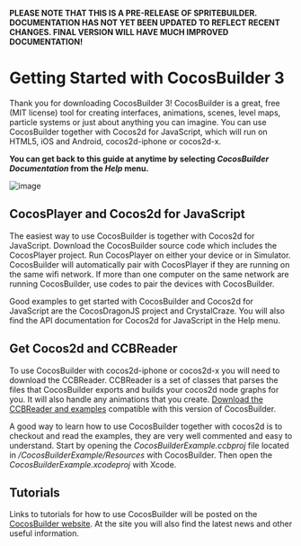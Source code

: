 **PLEASE NOTE THAT THIS IS A PRE-RELEASE OF SPRITEBUILDER. DOCUMENTATION HAS NOT YET BEEN UPDATED TO REFLECT RECENT CHANGES. FINAL VERSION WILL HAVE MUCH IMPROVED DOCUMENTATION!**

# Getting Started with CocosBuilder 3
Thank you for downloading CocosBuilder 3! CocosBuilder is a great, free (MIT license) tool for creating interfaces, animations, scenes, level maps, particle systems or just about anything you can imagine. You can use CocosBuilder together with Cocos2d for JavaScript, which will run on HTML5, iOS and Android, cocos2d-iphone or cocos2d-x.

**You can get back to this guide at anytime by selecting *CocosBuilder Documentation* from the *Help* menu.**

![image](1-1.png?raw=true)

## CocosPlayer and Cocos2d for JavaScript
The easiest way to use CocosBuilder is together with Cocos2d for JavaScript. Download the CocosBuilder source code which includes the CocosPlayer project. Run CocosPlayer on either your device or in Simulator. CocosBuilder will automatically pair with CocosPlayer if they are running on the same wifi network. If more than one computer on the same network are running CocosBuilder, use codes to pair the devices with CocosBuilder.

Good examples to get started with CocosBuilder and Cocos2d for JavaScript are the CocosDragonJS project and CrystalCraze. You will also find the API documentation for Cocos2d for JavaScript in the Help menu.

## Get Cocos2d and CCBReader
To use CocosBuilder with cocos2d-iphone or cocos2d-x you will need to download the CCBReader. CCBReader is a set of classes that parses the files that CocosBuilder exports and builds your cocos2d node graphs for you. It will also handle any animations that you create. [Download the CCBReader and examples](http://cocosbuilder.com/?page_id=11) compatible with this version of CocosBuilder.

A good way to learn how to use CocosBuilder together with cocos2d is to checkout and read the examples, they are very well commented and easy to understand. Start by opening the *CocosBuilderExample.ccbproj* file located in */CocosBuilderExample/Resources* with CocosBuilder. Then open the *CocosBuilderExample.xcodeproj* with Xcode.

## Tutorials
Links to tutorials for how to use CocosBuilder will be posted on the [CocosBuilder website](http://cocosbuilder.com). At the site you will also find the latest news and other useful information.
